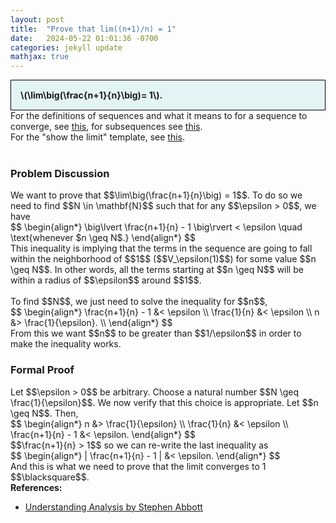 ```yaml
---
layout: post
title:  "Prove that lim((n+1)/n) = 1"
date:   2024-05-22 01:01:36 -0700
categories: jekyll update
mathjax: true
---
```

<div style="background-color: #E3F4F4; padding: 15px 15px 15px 15px; border:1px solid black;">
  <b>\(\lim\big(\frac{n+1}{n}\big)= 1\).</b>
</div>
For the definitions of sequences and what it means to for a sequence to converge, see <a href="https://strncat.github.io/jekyll/update/2024/05/21/analysis-seq-definitions.html">this</a>, for subsequences see <a href="https://strncat.github.io/jekyll/update/2024/02/10/analysis-seq-subsequences.html">this</a>.
<br>
For the "show the limit" template, see <a href="https://strncat.github.io/jekyll/update/2024/05/12/analysis-seq-limit-template.html">this</a>.
<br>
<br>
<!------------------------------------------------------------------------------------>
<h3>Problem Discussion</h3>
We want to prove that $$\lim\big(\frac{n+1}{n}\big) = 1$$. To do so we need to find $$N \in \mathbf{N}$$ such that for any $$\epsilon > 0$$, we have
<div>
$$
\begin{align*}
\big\lvert \frac{n+1}{n} - 1 \big\rvert < \epsilon \quad \text{whenever $n \geq N$.}
\end{align*}
$$
</div>
This inequality is implying that the terms in the sequence are going to fall within the neighborhood of $$1$$ ($$V_\epsilon(1)$$) for some value $$n \geq N$$. In other words, all the terms starting at $$n \geq N$$ will be within a radius of $$\epsilon$$ around $$1$$.
<br>
<br>
To find $$N$$, we just need to solve the inequality for $$n$$,
<div>
$$
\begin{align*}
\frac{n+1}{n} - 1 &< \epsilon \\
\frac{1}{n} &< \epsilon \\
n &> \frac{1}{\epsilon}. \\
\end{align*}
$$
</div>
From this we want $$n$$ to be greater than $$1/\epsilon$$ in order to make the inequality works. 
<!------------------------------------------------------------------------------------>
<h3>Formal Proof</h3>
Let $$\epsilon > 0$$ be arbitrary. Choose a natural number $$N \geq \frac{1}{\epsilon}$$. We now verify that this choice is appropriate. Let $$n \geq N$$. Then,
<div>
$$
\begin{align*}
n &> \frac{1}{\epsilon} \\
\frac{1}{n} &< \epsilon \\
\frac{n+1}{n} - 1 &< \epsilon.
\end{align*}
$$
</div>
$$\frac{n+1}{n} > 1$$ so we can re-write the last inequality as
<div>
$$
\begin{align*}
| \frac{n+1}{n} - 1 | &< \epsilon.
\end{align*}
$$
</div>
And this is what we need to prove that the limit converges to 1 $$\blacksquare$$.
<br>
<!------------------------------------------------------------------------------------>
<b>References:</b>
<ul>
<li><a href="https://www.amazon.com/Understanding-Analysis-Undergraduate-Texts-Mathematics/dp/1493927116">Understanding Analysis by Stephen Abbott</a></li>
</ul>
